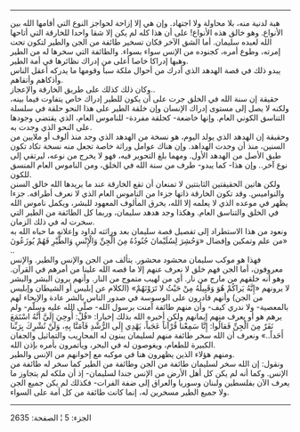 ------------------------------------------------------------------------

هبة لدنية منه، بلا محاولة ولا اجتهاد. وإن هي إلا إزاحة لحواجز النوع التي
أقامها الله بين الأنواع. وهو خالق هذه الأنواع! على أن هذا كله لم يكن إلا
شقا واحدا للخارقة التي أتاحها الله لعبده سليمان. أما الشق الآخر فكان
تسخير طائفة من الجن والطير لتكون تحت إمرته، وطوع أمره، كجنوده من الإنس
سواء بسواء. والطائفة التي سخرها له من الطير وهبها إدراكا خاصا أعلى من
إدراك نظائرها في أمة الطير.  
يبدو ذلك في قصة الهدهد الذي أدرك من أحوال ملكة سبأ وقومها ما يدركه أعقل
الناس وأذكاهم وأتقاهم.  
وكان ذلك كذلك على طريق الخارقة والإعجاز..  
حقيقة إن سنة الله في الخلق جرت على أن يكون للطير إدراك خاص يتفاوت فيما
بينه، ولكنه لا يصل إلى مستوى إدراك الإنسان وإن خلقة الطير على هذا النحو
حلقة في سلسلة التناسق الكوني العام. وإنها خاضعة- كحلقة مفردة- للناموس
العام، الذي يقتضي وجودها على النحو الذي وجدت به.  
وحقيقة إن الهدهد الذي يولد اليوم، هو نسخة من الهدهد الذي وجد منذ ألوف أو
ملايين من السنين، منذ أن وجدت الهداهد. وإن هناك عوامل وراثة خاصة تجعل
منه نسخة تكاد تكون طبق الأصل من الهدهد الأول. ومهما بلغ التحوير فيه، فهو
لا يخرج من نوعه، ليرتقي إلى نوع آخر.. وإن هذا- كما يبدو- طرف من سنة الله
في الخلق، ومن الناموس العام المنسق للكون.  
ولكن هاتين الحقيقتين الثابتتين لا تمنعان أن تقع الخارقة عند ما يريدها
الله خالق السنن والنواميس. وقد تكون الخارقة ذاتها جزءا من الناموس العام
الذي لا نعرف أطرافه. جزءا يظهر في موعده الذي لا يعلمه إلا الله، يخرق
المألوف المعهود للبشر، ويكمل ناموس الله في الخلق والتناسق العام. وهكذا
وجد هدهد سليمان، وربما كل الطائفة من الطير التي سخرت له في ذلك الزمان.  
ونعود من هذا الاستطراد إلى تفصيل قصة سليمان بعد وراثته لداود وإعلانه ما
حباه الله به من علم وتمكين وإفضال «وَحُشِرَ لِسُلَيْمانَ جُنُودُهُ مِنَ الْجِنِّ وَالْإِنْسِ
وَالطَّيْرِ فَهُمْ يُوزَعُونَ» ..  
فهذا هو موكب سليمان محشود محشور. يتألف من الجن والإنس والطير. والإنس
معروفون، أما الجن فهم خلق لا نعرف عنهم إلا ما قصه الله علينا من أمرهم في
القرآن. وهو أنه خلقهم من مارج من نار. أي من لهيب متموج من النار. وأنهم
يرون البشر والبشر لا يرونهم «إِنَّهُ يَراكُمْ هُوَ وَقَبِيلُهُ مِنْ حَيْثُ لا تَرَوْنَهُمْ»
(الكلام عن إبليس أو الشيطان وإبليس من الجن) وأنهم قادرون على الوسوسة في
صدور الناس بالشر عادة والإيحاء لهم بالمعصية- ولا ندري كيف- وأن منهم
طائفة آمنت برسول الله- صلّى الله عليه وسلّم- ولم يرهم هو أو يعرف منهم
إيمانهم ولكن أخبره الله بذلك إخبارا: «قُلْ: أُوحِيَ إِلَيَّ أَنَّهُ اسْتَمَعَ نَفَرٌ مِنَ الْجِنِّ
فَقالُوا: إِنَّا سَمِعْنا قُرْآناً عَجَباً، يَهْدِي إِلَى الرُّشْدِ فَآمَنَّا بِهِ، وَلَنْ نُشْرِكَ بِرَبِّنا
أَحَداً..» ونعرف أن الله سخر طائفة منهم لسليمان يبنون له المحاريب والتماثيل
والجفان الكبيرة للطعام، ويغوصون له في البحر، ويأتمرون بأمره بإذن الله.  
ومنهم هؤلاء الذين يظهرون هنا في موكبه مع إخوانهم من الإنس والطير.  
ونقول: إن الله سخر لسليمان طائفة من الجن وطائفة من الطير كما سخر له
طائفة من الإنس. وكما أنه لم يكن كل أهل الأرض من الإنس جندا لسليمان- إذ
أن ملكه لم يتجاوز ما يعرف الآن بفلسطين ولبنان وسوريا والعراق إلى ضفة
الفرات- فكذلك لم يكن جميع الجن ولا جميع الطير مسخرين له، إنما كانت طائفة
من كل أمة على السواء.

------------------------------------------------------------------------

الجزء: 5 ¦ الصفحة: 2635
